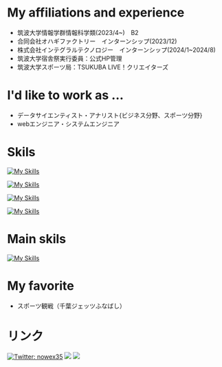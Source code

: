  # My affiliations and experience
- 筑波大学情報学群情報科学類(2023/4~)　B2 
- 合同会社オハギファクトリー　インターンシップ(2023/12)
- 株式会社インテグラルテクノロジー　インターンシップ(2024/1~2024/8)
- 筑波大学宿舎祭実行委員：公式HP管理
- 筑波大学スポーツ局：TSUKUBA LIVE！クリエイターズ


# I'd like to work as ...
- データサイエンティスト・アナリスト{ビジネス分野、スポーツ分野}
- webエンジニア・システムエンジニア

# Skils
[![My Skills](https://skillicons.dev/icons?i=python,ruby,js,ts,html,css&perline=7)](https://skillicons.dev)

[![My Skills](https://skillicons.dev/icons?i=django,fastapi,rails,vue,nuxt,react,next&perline=7)](https://skillicons.dev)

[![My Skills](https://skillicons.dev/icons?i=docker,netlify,aws,vercel,postman,figma&perline=7)](https://skillicons.dev)

[![My Skills](https://skillicons.dev/icons?i=notion&perline=6)](https://skillicons.dev)

# Main skils
[![My Skills](https://skillicons.dev/icons?i=python,django,fastapi,ts,react&perline=7)](https://skillicons.dev)

# My favorite 
- スポーツ観戦（千葉ジェッツふなばし）
  
# リンク
[![Twitter: nowex35](https://img.shields.io/twitter/follow/nowex35?style=social)](https://twitter.com/nowex35)
<a href="https://qiita.com/nowex35" target="_blank"><img src="https://img.shields.io/badge/-Qiita-55C500.svg?logo=qiita&style=plastic"></a>
<a href="https://note.com/nowex35" target="_blank"><img src="https://img.shields.io/badge/-Note-gray?logo=gray&style=plastic"></a>


<!---
nowex35/nowex35 is a ✨ special ✨ repository because its `README.md` (this file) appears on your GitHub profile.
You can click the Preview link to take a look at your changes.
--->
